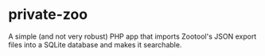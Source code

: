 private-zoo
===========

A simple (and not very robust) PHP app that imports Zootool's JSON export files into a SQLite database and makes it searchable.
